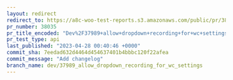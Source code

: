 ```yaml
---
layout: redirect
redirect_to: https://a8c-woo-test-reports.s3.amazonaws.com/public/pr/38035/api/index.html
pr_number: 38035
pr_title_encoded: "Dev%2F37989+allow+dropdown+recording+for+wc+settings"
pr_test_type: api
last_published: "2023-04-28 00:40:46 +0000"
commit_sha: 7eedad632d4464d454637401b4bbbc120f22afea
commit_message: "Add changelog"
branch_name: dev/37989_allow_dropdown_recording_for_wc_settings
---
```

